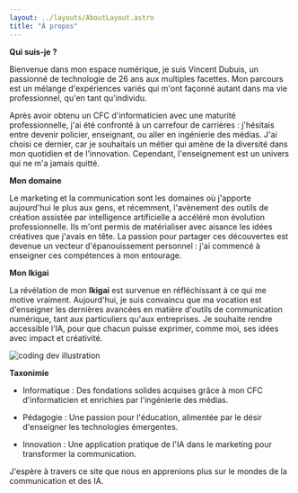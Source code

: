 ```yaml
---
layout: ../layouts/AboutLayout.astro
title: "À propos"
---
```


<b>Qui suis-je ?</b>

Bienvenue dans mon espace numérique, je suis Vincent Dubuis, un passionné de technologie de 26 ans aux multiples facettes. Mon parcours est un mélange d'expériences variés qui m'ont façonné autant dans ma vie professionnel, qu'en tant qu'individu.

Après avoir obtenu un CFC d'informaticien avec une maturité professionnelle, j'ai été confronté à un carrefour de carrières : j'hésitais entre devenir policier, enseignant, ou aller en ingénierie des médias. J'ai choisi ce dernier, car je souhaitais un métier qui amène de la diversité dans mon quotidien et de l'innovation. Cependant, l'enseignement est un univers qui ne m'a jamais quitté.

<b>Mon domaine</b>

Le marketing et la communication sont les domaines où j'apporte aujourd'hui le plus aux gens, et récemment, l'avènement des outils de création assistée par intelligence artificielle a accéléré mon évolution professionnelle. Ils m'ont permis de matérialiser avec aisance les idées créatives que j'avais en tête. La passion pour partager ces découvertes est devenue un vecteur d'épanouissement personnel : j'ai commencé à enseigner ces compétences à mon entourage.

<b>Mon Ikigai</b>

La révélation de mon <b>Ikigai</b> est survenue en réfléchissant à ce qui me motive vraiment. Aujourd'hui, je suis convaincu que ma vocation est d'enseigner les dernières avancées en matière d'outils de communication numérique, tant aux particuliers qu'aux entreprises. Je souhaite rendre accessible l'IA, pour que chacun puisse exprimer, comme moi, ses idées avec impact et créativité.



<div>
  <img src="/assets/ikigai.png" class="mx-auto" alt="coding dev illustration">
</div>

<b>Taxonimie</b>

- Informatique : Des fondations solides acquises grâce à mon CFC d'informaticien et enrichies par l'ingénierie des médias.

- Pédagogie : Une passion pour l'éducation, alimentée par le désir d'enseigner les technologies émergentes.

- Innovation : Une application pratique de l'IA dans le marketing pour transformer la communication.

J'espère à travers ce site que nous en apprenions plus sur le mondes de la communication et des IA.
